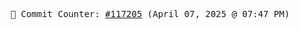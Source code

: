 <p align="center">
    <samp>
        📮 Commit Counter: <a href="https://github.com/Javascript-void0/Javascript-void0/commits/main">#117205</a> (April 07, 2025 @ 07:47 PM)
    </samp>
</p>